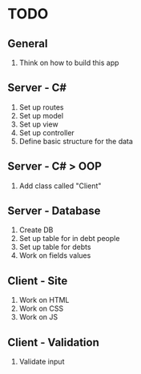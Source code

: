 # TODO

## General

1. Think on how to build this app

## Server - C#

1. Set up routes
2. Set up model
3. Set up view
4. Set up controller
6. Define basic structure for the data

## Server - C# > OOP

1. Add class called "Client"

## Server - Database

1. Create DB
2. Set up table for in debt people
3. Set up table for debts
4. Work on fields values

## Client - Site

1. Work on HTML
2. Work on CSS
3. Work on JS

## Client - Validation

1. Validate input
